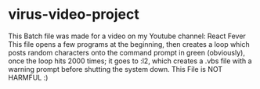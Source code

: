 # virus-video-project
This Batch file was made for a video on my Youtube channel: React Fever
This file opens a few programs at the beginning, then creates a loop which posts random characters onto the command prompt in green (obviously), once the loop hits 2000 times; it goes to :l2, which creates a .vbs file with a warning prompt before shutting the system down.
This File is NOT HARMFUL :)
